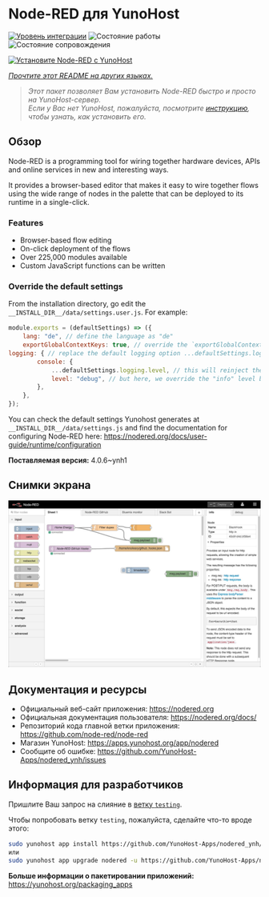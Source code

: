 <!--
Важно: этот README был автоматически сгенерирован <https://github.com/YunoHost/apps/tree/master/tools/readme_generator>
Он НЕ ДОЛЖЕН редактироваться вручную.
-->

# Node-RED для YunoHost

[![Уровень интеграции](https://apps.yunohost.org/badge/integration/nodered)](https://ci-apps.yunohost.org/ci/apps/nodered/)
![Состояние работы](https://apps.yunohost.org/badge/state/nodered)
![Состояние сопровождения](https://apps.yunohost.org/badge/maintained/nodered)

[![Установите Node-RED с YunoHost](https://install-app.yunohost.org/install-with-yunohost.svg)](https://install-app.yunohost.org/?app=nodered)

*[Прочтите этот README на других языках.](./ALL_README.md)*

> *Этот пакет позволяет Вам установить Node-RED быстро и просто на YunoHost-сервер.*  
> *Если у Вас нет YunoHost, пожалуйста, посмотрите [инструкцию](https://yunohost.org/install), чтобы узнать, как установить его.*

## Обзор

Node-RED is a programming tool for wiring together hardware devices, APIs and online services in new and interesting ways.

It provides a browser-based editor that makes it easy to wire together flows using the wide range of nodes in the palette that can be deployed to its runtime in a single-click.

### Features

- Browser-based flow editing
- On-click deployment of the flows
- Over 225,000 modules available
- Custom JavaScript functions can be written

### Override the default settings

From the installation directory, go edit the `__INSTALL_DIR__/data/settings.user.js`. For example:

```js
module.exports = (defaultSettings) => ({
    lang: "de", // define the language as "de"
    exportGlobalContextKeys: true, // override the `exportGlobalContextKeys` value
logging: { // replace the default logging option ...defaultSettings.logging, // this will reinject the default settings in logging
        console: {
            ...defaultSettings.logging.level, // this will reinject the default settings in logging.console
            level: "debug", // but here, we override the "info" level by "debug"
        },
    },
});
```

You can check the default settings Yunohost generates at `__INSTALL_DIR__/data/settings.js` and find the documentation for configuring Node-RED here: <https://nodered.org/docs/user-guide/runtime/configuration>


**Поставляемая версия:** 4.0.6~ynh1

## Снимки экрана

![Снимок экрана Node-RED](./doc/screenshots/screenshot.jpg)

## Документация и ресурсы

- Официальный веб-сайт приложения: <https://nodered.org>
- Официальная документация пользователя: <https://nodered.org/docs/>
- Репозиторий кода главной ветки приложения: <https://github.com/node-red/node-red>
- Магазин YunoHost: <https://apps.yunohost.org/app/nodered>
- Сообщите об ошибке: <https://github.com/YunoHost-Apps/nodered_ynh/issues>

## Информация для разработчиков

Пришлите Ваш запрос на слияние в [ветку `testing`](https://github.com/YunoHost-Apps/nodered_ynh/tree/testing).

Чтобы попробовать ветку `testing`, пожалуйста, сделайте что-то вроде этого:

```bash
sudo yunohost app install https://github.com/YunoHost-Apps/nodered_ynh/tree/testing --debug
или
sudo yunohost app upgrade nodered -u https://github.com/YunoHost-Apps/nodered_ynh/tree/testing --debug
```

**Больше информации о пакетировании приложений:** <https://yunohost.org/packaging_apps>
